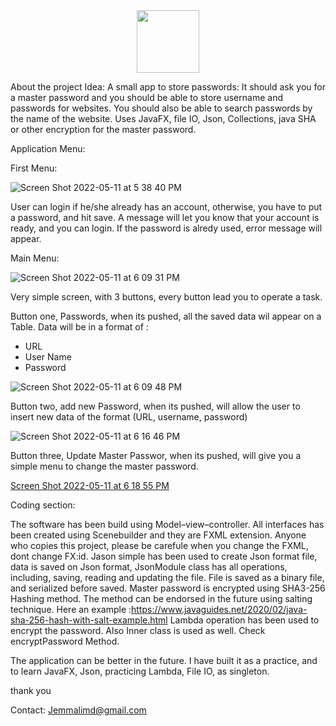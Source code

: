 <div id="header" align="center">
  <img src="https://media.giphy.com/media/M9gbBd9nbDrOTu1Mqx/giphy.gif" width="100"/>
</div>


About the project Idea: A small app to store passwords: It should ask you for a master password and you should be able to store username and passwords for websites. You should also be able to search passwords by the name of the website. Uses JavaFX, file IO, Json, Collections, java SHA or other encryption for the master password.

Application Menu:

First Menu: 

![Screen Shot 2022-05-11 at 5 38 40 PM](https://user-images.githubusercontent.com/98445818/167963764-97c1251b-409f-4230-8752-5bdfee8ad10f.png)


User can login if he/she already has an account, otherwise, you have to put a password, and hit save. A message will let you know that your account is ready, and you can login. If the password is alredy used, error message will appear. 

Main Menu: 

![Screen Shot 2022-05-11 at 6 09 31 PM](https://user-images.githubusercontent.com/98445818/167963903-b9797747-1504-4e0e-8390-f4564aad017e.png)

Very simple screen, with 3 buttons, every button lead you to operate a task. 

Button one, Passwords, when its pushed, all the saved data wil appear on a Table. Data will be in a format of :
- URL 
- User Name
- Password

![Screen Shot 2022-05-11 at 6 09 48 PM](https://user-images.githubusercontent.com/98445818/167964076-2e43264c-b99a-4bac-878e-fef68bc98dc5.png)

Button two, add new Password, when its pushed, will allow the user to insert new data of the format (URL, username, password)

![Screen Shot 2022-05-11 at 6 16 46 PM](https://user-images.githubusercontent.com/98445818/167964137-abe4e8c7-14b9-4574-88a6-2f2a95cd47a6.png)

Button three, Update Master Passwor, when its pushed, will give you a simple menu to change the master password.

[Screen Shot 2022-05-11 at 6 18 55 PM](https://user-images.githubusercontent.com/98445818/167964275-1d9fa464-3b1d-497f-8971-11a5316b4da4.png)


Coding section: 

The software has been build using Model–view–controller. 
All interfaces has been created using Scenebuilder and they are FXML extension. Anyone who copies this project, please be carefule when you change the FXML, dont change FX:id. 
Jason simple has been used to create Json format file, data is saved on Json format, JsonModule class has all operations, including, saving, reading and updating the file. File is saved as a binary file, and serialized before saved. 
Master password is encrypted using SHA3-256 Hashing method. The method can be endorsed in the future using salting technique. Here an example :https://www.javaguides.net/2020/02/java-sha-256-hash-with-salt-example.html
Lambda operation has been used to encrypt the password. Also Inner class is used as well. Check encryptPassword Method. 

The application can be better in the future. I have built it as a practice, and to learn JavaFX, Json, practicing Lambda, File IO, as singleton. 

thank you 

Contact: Jemmalimd@gmail.com

